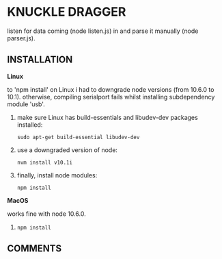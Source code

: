 # KNUCKLE DRAGGER

listen for data coming (node listen.js) in and parse it manually (node parser.js).

## INSTALLATION

**Linux**

to 'npm install' on Linux i had to downgrade node versions (from 10.6.0 to 10.1). otherwise, compiling serialport fails whilst installing subdependency module 'usb'. 
1. make sure Linux has build-essentials and libudev-dev packages installed:

   `sudo apt-get build-essential libudev-dev`
2. use a downgraded version of node:

   `nvm install v10.1i`
3. finally, install node modules:

   `npm install`

**MacOS**

works fine with node 10.6.0.
1. `npm install`

## COMMENTS


